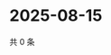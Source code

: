 # 2025-08-15

共 0 条

<!-- BEGIN ZHIHUVIDEO -->
<!-- 最后更新时间 Fri Aug 15 2025 02:17:09 GMT+0800 (China Standard Time) -->

<!-- END ZHIHUVIDEO -->

